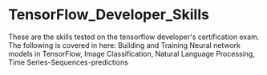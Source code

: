 # TensorFlow_Developer_Skills
These are the skills tested on the tensorflow developer's certification exam. The following is covered in here: Building and Training Neural network models in TensorFlow, Image Classification, Natural Language Processing, Time Series-Sequences-predictions
